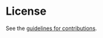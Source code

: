 # License

See the
[guidelines for contributions](https://github.com/bc-pi/7523redux/blob/main/CONTRIBUTING.md).
